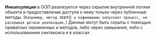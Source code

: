 **Инкапсуляция** в ООП реализуется через скрытие внутренней логики объекта и предоставление доступа к нему только через публичные методы. (`Например, метод `start()` у кофемашины запускает процесс, не раскрывая детали реализации.`) Данные могут быть скрыты с помощью приватных переменных и методов, либо через замыкания, либо с использованием синтаксиса `#` в классах.
